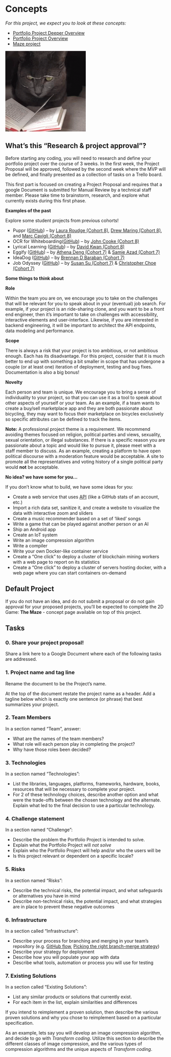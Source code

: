 # Concepts

*For this project, we expect you to look at these concepts:*

- [Portfolio Project Deeper Overview](https://intranet.alxswe.com/concepts/102042)
- [Portfolio Project Overview](https://intranet.alxswe.com/concepts/137)
- [Maze project]()

![What’s this “Research & project approval”?](be601df25eea91eaaf0d.gif)

## What’s this “Research & project approval”?

Before starting any coding, you will need to research and define your portfolio project over the course of 3 weeks. In the first week, the Project Proposal will be approved, followed by the second week where the MVP will be defined, and finally presented as a collection of tasks on a Trello board.

This first part is focused on creating a Project Proposal and requires that a google Document is submitted for Manual Review by a technical staff member. Please take time to brainstorm, research, and explore what currently exists during this first phase.

**Examples of the past**

Explore some student projects from previous cohorts!

- Puppr ([GitHub](https://intranet.alxswe.com/rltoken/AyGvpWenXZWHeqHoBcScGA)) – by [Laura Roudge (Cohort 8)](https://intranet.alxswe.com/rltoken/m5rGc4Hj9f9dmF3k3OqEog), [Drew Maring (Cohort 8)](https://intranet.alxswe.com/rltoken/MDkrhTm1R1Qd1C0lIxwKHw), and [Marc Cavigli (Cohort 8)](https://intranet.alxswe.com/rltoken/Rvj0vOji2rb5hJlyI7CzYg)
- OCR for Whiteboarding([GitHub](https://intranet.alxswe.com/rltoken/YlDFt-_gmrWv5ojMn5RyBw)) – by [John Cooke (Cohort 8)](https://intranet.alxswe.com/rltoken/sOq8YIeuG_d3R42_eC2WAg)
- Lyrical Learning ([GitHub](https://intranet.alxswe.com/rltoken/nftYC6VX-RtFs39QjY15Hg)) – by [David Kwan (Cohort 8)](https://intranet.alxswe.com/rltoken/fPhJzGARXYbOvTUyCgku6Q)
- Eggify ([GitHub](https://intranet.alxswe.com/rltoken/0-W_Ybq6iI5OX8SyhxYGDQ)) – by [Athena Deng (Cohort 7)](https://intranet.alxswe.com/rltoken/_g6Zz_hYcwEYecXkBq98Hw) & [Samie Azad (Cohort 7)](https://intranet.alxswe.com/rltoken/6ErsGSP_2vvJV3REc--RKQ)
- IdeaDog ([GitHub](https://intranet.alxswe.com/rltoken/F1V9oW1LVgojsfpmXDBNYQ)) – by [Brennan D Baraban (Cohort 7)](https://intranet.alxswe.com/rltoken/gBDqwJz1UEpfnlXLJkSJFA)
- Job Odyssey ([GitHub](https://intranet.alxswe.com/rltoken/RkrrfaCIsVvWIrE_KkCPlw)) – by [Susan Su (Cohort 7)](https://intranet.alxswe.com/rltoken/hYfutlm7ZvxrEcLtlcrSGQ) & [Christopher Choe (Cohort 7)](https://intranet.alxswe.com/rltoken/hQKWStTqRelSRw9F4UJEOQ)

**Some things to think about**

**Role**

Within the team you are on, we encourage you to take on the challenges that will be relevant for you to speak about in your (eventual) job search. For example, if your project is an ride-sharing clone, and you want to be a front end engineer, then it’s important to take on challenges with accessibility, interactive elements and user-interface. Likewise, if you are interested in backend engineering, it will be important to architect the API endpoints, data modeling and performance.

**Scope**

There is always a risk that your project is too ambitious, or not ambitious enough. Each has its disadvantage. For this project, consider that it is much better to end up with something a bit smaller in scope that has undergone a couple (or at least one) iteration of deployment, testing and bug fixes. Documentation is also a big bonus!

**Novelty**

Each person and team is unique. We encourage you to bring a sense of individuality to your project, so that you can use it as a tool to speak about other aspects of yourself or your team. As an example, if a team wants to create a buy/sell marketplace app and they are both passionate about bicycling, they may want to focus their marketplace on bicycles exclusively so specific attributes can be defined to track the items.

**Note:** A professional project theme is a requirement. We recommend avoiding themes focused on religion, political parties and views, sexuality, sexual orientation, or illegal substances. If there is a specific reason you are passionate about a topic and would like to pursue it, please meet with a staff member to discuss. As an example, creating a platform to have open political discourse with a moderation feature would be acceptable. A site to promote all the representatives and voting history of a single political party would **not** be acceptable.

**No idea? we have some for you…**

If you don’t know what to build, we have some ideas for you:

- Create a web service that uses [API](https://intranet.alxswe.com/rltoken/P5Ri2TnqqPOzWdRZEE1mEQ) (like a GitHub stats of an account, etc.)
- Import a rich data set, sanitize it, and create a website to visualize the data with interactive zoom and sliders
- Create a music recommender based on a set of ‘liked’ songs
- Write a game that can be played against another person or an AI
- Ship an Android app
- Create an IoT system
- Write an image compression algorithm
- Write a compiler
- Write your own Docker-like container service
- Create a “One click” to deploy a cluster of blockchain mining workers with a web page to report on its statistics
- Create a “One click” to deploy a cluster of servers hosting docker, with a web page where you can start containers on-demand

## Default Project

If you do not have an idea, and do not submit a proposal or do not gain approval for your proposed projects, you’ll be expected to complete the 2D Game: **The Maze** - concept page available on top of this project.

## Tasks

### 0. Share your project proposal!

Share a link here to a Google Document where each of the following tasks are addressed.

### 1. Project name and tag line

Rename the document to be the Project’s name.

At the top of the document restate the project name as a header. Add a tagline below which is exactly one sentence (or phrase) that best summarizes your project.


### 2. Team Members

In a section named “Team”, answer:

- What are the names of the team members?
- What role will each person play in completing the project?
- Why have those roles been decided?

### 3. Technologies

In a section named “Technologies”:

- List the libraries, languages, platforms, frameworks, hardware, books, resources that will be necessary to complete your project.
- For 2 of these technology choices, describe another option and what were the trade-offs between the chosen technology and the alternate. Explain what led to the final decision to use a particular technology.

### 4. Challenge statement

In a section named “Challenge”:

- Describe the problem the Portfolio Project is intended to solve.
- Explain what the Portfolio Project will *not solve*
- Explain who the Portfolio Project will help and/or who the users will be
- Is this project relevant or dependent on a specific locale?

### 5. Risks

In a section named “Risks”:

- Describe the technical risks, the potential impact, and what safeguards or alternatives you have in mind
- Describe non-technical risks, the potential impact, and what strategies are in place to prevent these negative outcomes

### 6. Infrastructure

In a section called “Infrastructure”:

- Describe your process for branching and merging in your team’s repository (e.g. [GitHub flow](https://intranet.alxswe.com/rltoken/bQTzmtjVW4bSNUbo_WUj4g), [Picking the right branch-merge strategy](https://intranet.alxswe.com/rltoken/PH2jTmX2-3ye1iYY8Dbapw))
- Describe your strategy for deployment
- Describe how you will populate your app with data
- Describe what tools, automation or process you will use for testing

### 7. Existing Solutions

In a section called “Existing Solutions”:

- List any similar products or solutions that currently exist.
- For each item in the list, explain similarities and differences

If you intend to reimplement a proven solution, then describe the various proven solutions and why you chose to reimplement based on a particular specification.

As an example, lets say you will develop an image compression algorithm, and decide to go with *Transform coding*. Utilize this section to describe the different classes of image compression, and the various types of compression algorithms and the unique aspects of *Transform coding*.
